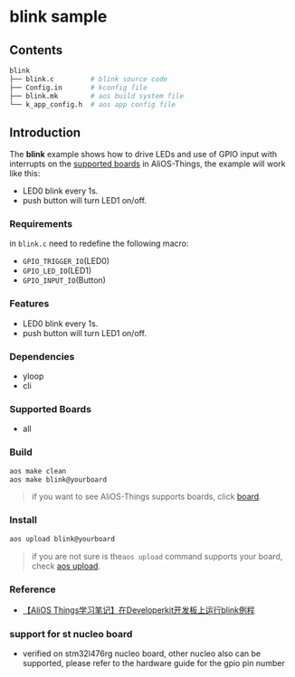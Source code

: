 # blink sample

## Contents

```sh
blink
├── blink.c         # blink source code
├── Config.in       # kconfig file
├── blink.mk        # aos build system file
└── k_app_config.h  # aos app config file
```

## Introduction

The **blink** example shows how to drive LEDs and use of GPIO input with interrupts on the [supported boards](../../../board) in AliOS-Things, the example will work like this:
* LED0 blink every 1s.
* push button will turn LED1 on/off.

### Requirements

in `blink.c` need to redefine the following macro:
* `GPIO_TRIGGER_IO`(LED0)
* `GPIO_LED_IO`(LED1)
* `GPIO_INPUT_IO`(Button)

### Features

* LED0 blink every 1s.
* push button will turn LED1 on/off.

### Dependencies

* yloop
* cli

### Supported Boards

- all

### Build

```sh
aos make clean
aos make blink@yourboard
```

> if you want to see AliOS-Things supports boards, click [board](../../../board).

### Install

```sh
aos upload blink@yourboard
```

> if you are not sure is the`aos upload` command supports your board, check [aos upload](../../../build/site_scons/upload).

### Reference

* [【AliOS Things学习笔记】在Developerkit开发板上运行blink例程](https://yq.aliyun.com/articles/669088)

### support for st nucleo board
* verified on stm32l476rg nucleo board, other nucleo also can be supported, please refer to the hardware guide for the gpio pin number
